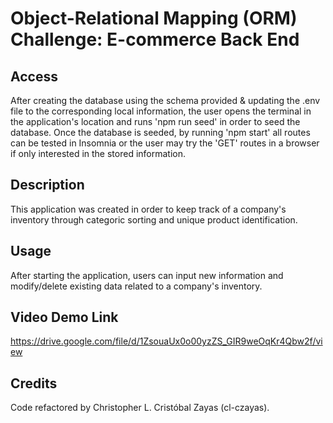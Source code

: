 # Object-Relational Mapping (ORM) Challenge: E-commerce Back End

## Access

After creating the database using the schema provided & updating the .env file to the corresponding local information, the user opens the terminal in the application's location and runs 'npm run seed' in order to seed the database. Once the database is seeded, by running 'npm start' all routes can be tested in Insomnia or the user may try the 'GET' routes in a browser if only interested in the stored information.

## Description

This application was created in order to keep track of a company's inventory through categoric sorting and unique product identification.

## Usage

After starting the application, users can input new information and modify/delete existing data related to a company's inventory.

## Video Demo Link
https://drive.google.com/file/d/1ZsouaUx0o00yzZS_GIR9weOqKr4Qbw2f/view

## Credits

Code refactored by Christopher L. Cristóbal Zayas (cl-czayas).
